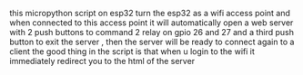this micropython script on esp32 turn the esp32 as a wifi access point and when connected 
to this access point it will automatically open a web server with 2 push buttons to 
command 2 relay on gpio 26 and 27 and a third push button to exit the server , then the server 
will be ready to connect again to a client
the good thing in the script is that when u login to the wifi it immediately redirect you
to the html of the server
